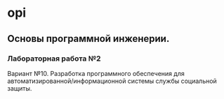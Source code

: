 # opi
## Основы программной инженерии.
### Лабораторная работа №2
Вариант №10.
Разработка программного обеспечения для автоматизированной/информационной системы службы социальной защиты.
